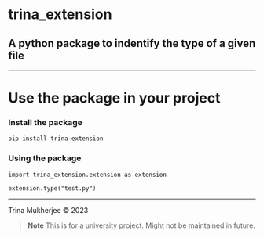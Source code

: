 # trina_extension

## A python package to indentify the type of a given file

---

# Use the package in your project

### Install the package

```
pip install trina-extension
```

### Using the package

```
import trina_extension.extension as extension

extension.type("test.py")
```

---

Trina Mukherjee © 2023

> **Note**
> This is for a university project. Might not be maintained in future.
